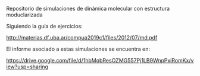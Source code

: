 Repositorio de simulaciones de dinámica molecular con estructura moduclarizada

Siguiendo la guía de ejercicios:

http://materias.df.uba.ar/compua2019c1/files/2012/07/md.pdf

El informe asociado a estas simulaciones se encuentra en:

https://drive.google.com/file/d/1hbMqbResOZMG557Pj1LB9WnpPxiRomKx/view?usp=sharing
